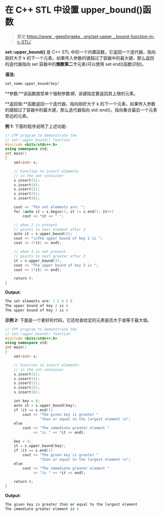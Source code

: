 # 在 C++ STL 中设置 upper_bound()函数

> 原文:[https://www . geesforgeks . org/set-upper _ bound-function-in-c-STL/](https://www.geeksforgeeks.org/set-upper_bound-function-in-c-stl/)

**set::upper_bound()** 是 C++ STL 中的一个内置函数，它返回一个迭代器，指向刚好大于 k 的下一个元素，如果传入参数的键超过了容器中的最大键，那么返回的迭代器指向 set 容器中的**倒数第二个**元素(可以使用 set end()函数识别)。

**语法:**

```cpp
set_name.upper_bound(key)
```

**参数:**该函数接受单个强制参数*键*，该键指定要返回其上限的元素。

**返回值:**函数返回一个迭代器，指向刚好大于 k 的下一个元素，如果传入参数的键超过了容器中的最大键，那么迭代器指向 std::end()，指向集合最后一个元素旁边的元素。

**例 1:** 下面的程序说明了上述功能:

```cpp
// CPP program to demonstrate the
// set::upper_bound() function
#include <bits/stdc++.h>
using namespace std;
int main()
{
    set<int> s;

    // Function to insert elements
    // in the set container
    s.insert(1);
    s.insert(4);
    s.insert(2);
    s.insert(5);
    s.insert(6);

    cout << "The set elements are: ";
    for (auto it = s.begin(); it != s.end(); it++)
        cout << *it << " ";

    // when 2 is present
    // points to next element after 2
    auto it = s.upper_bound(2);
    cout << "\nThe upper bound of key 2 is ";
    cout << (*it) << endl;

    // when 3 is not present
    // points to next greater after 3
    it = s.upper_bound(3);
    cout << "The upper bound of key 3 is ";
    cout << (*it) << endl;

    return 0;
}
```

**Output:**

```cpp
The set elements are: 1 2 4 5 6 
The upper bound of key 2 is 4
The upper bound of key 3 is 4

```

**示例 2:** 下面是一个更好的代码，它还检查给定的元素是否大于或等于最大值。

```cpp
// CPP program to demonstrate the
// set::upper_bound() function
#include <bits/stdc++.h>
using namespace std;
int main()
{
    set<int> s;

    // Function to insert elements
    // in the set container
    s.insert(1);
    s.insert(4);
    s.insert(2);
    s.insert(5);
    s.insert(6);

    int key = 8;
    auto it = s.upper_bound(key);
    if (it == s.end())
        cout << "The given key is greater "
                "than or equal to the largest element \n";
    else
        cout << "The immediate greater element "
             << "is " << *it << endl;

    key = 3;
    it = s.upper_bound(key);
    if (it == s.end())
        cout << "The given key is greater "
                "than or equal to the largest element \n";
    else
        cout << "The immediate greater element "
             << "is " << *it << endl;

    return 0;
}
```

**Output:**

```cpp
The given key is greater than or equal to the largest element 
The immediate greater element is 4

```